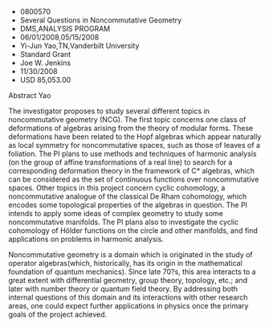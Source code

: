 
* 0800570
* Several Questions in Noncommutative Geometry
* DMS,ANALYSIS PROGRAM
* 06/01/2008,05/15/2008
* Yi-Jun Yao,TN,Vanderbilt University
* Standard Grant
* Joe W. Jenkins
* 11/30/2008
* USD 85,053.00

Abstract Yao

The investigator proposes to study several different topics in noncommutative
geometry (NCG). The first topic concerns one class of deformations of algebras
arising from the theory of modular forms. These deformations have been related
to the Hopf algebras which appear naturally as local symmetry for noncommutative
spaces, such as those of leaves of a foliation. The PI plans to use methods and
techniques of harmonic analysis (on the group of affine transformations of a
real line) to search for a corresponding deformation theory in the framework of
C* algebras, which can be considered as the set of continuous functions over
noncommutative spaces. Other topics in this project concern cyclic cohomology, a
noncommutative analogue of the classical De Rham cohomology, which encodes some
topological properties of the algebras in question. The PI intends to apply some
ideas of complex geometry to study some noncommutative manifolds. The PI plans
also to investigate the cyclic cohomology of Hölder functions on the circle and
other manifolds, and find applications on problems in harmonic analysis.

Noncommutative geometry is a domain which is originated in the study of operator
algebras(which, historically, has its origin in the mathematical foundation of
quantum mechanics). Since late 70?s, this area interacts to a great extent with
differential geometry, group theory, topology, etc.; and later with number
theory or quantum field theory. By addressing both internal questions of this
domain and its interactions with other research areas, one could expect further
applications in physics once the primary goals of the project achieved.
